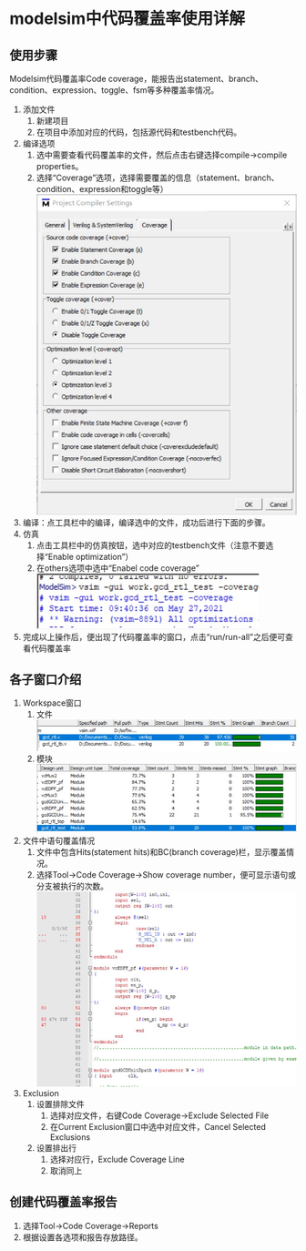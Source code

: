# modelsim中代码覆盖率使用详解

## 使用步骤

Modelsim代码覆盖率Code coverage，能报告出statement、branch、condition、expression、toggle、fsm等多种覆盖率情况。

1. 添加文件
   1. 新建项目
   2. 在项目中添加对应的代码，包括源代码和testbench代码。
2. 编译选项
   1. 选中需要查看代码覆盖率的文件，然后点击右键选择compile->compile properties。
   2. 选择“Coverage”选项，选择需要覆盖的信息（statement、branch、condition、expression和toggle等）
   ![覆盖信息](Images/modelsim/1.jpg)
3. 编译：点工具栏中的编译，编译选中的文件，成功后进行下面的步骤。
4. 仿真
   1. 点击工具栏中的仿真按钮，选中对应的testbench文件（注意不要选择“Enable optimization”）
   2. 在others选项中选中“Enabel code coverage”
   ![仿真](Images/modelsim/2.jpg)
5. 完成以上操作后，便出现了代码覆盖率的窗口，点击“run/run-all”之后便可查看代码覆盖率

## 各子窗口介绍

1. Workspace窗口
   1. 文件
   ![文件](Images/modelsim/3.jpg)
   2. 模块
   ![模块](Images/modelsim/4.jpg)
2. 文件中语句覆盖情况
   1. 文件中包含Hits(statement hits)和BC(branch coverage)栏，显示覆盖情况。
   2. 选择Tool->Code Coverage->Show coverage number，便可显示语句或分支被执行的次数。
   ![语句及分支](Images/modelsim/5.jpg)
3. Exclusion
   1. 设置排除文件
      1. 选择对应文件，右键Code Coverage->Exclude Selected File
      2. 在Current Exclusion窗口中选中对应文件，Cancel Selected Exclusions
   2. 设置排出行
      1. 选择对应行，Exclude Coverage Line
      2. 取消同上

## 创建代码覆盖率报告

1. 选择Tool->Code Coverage->Reports
2. 根据设置各选项和报告存放路径。